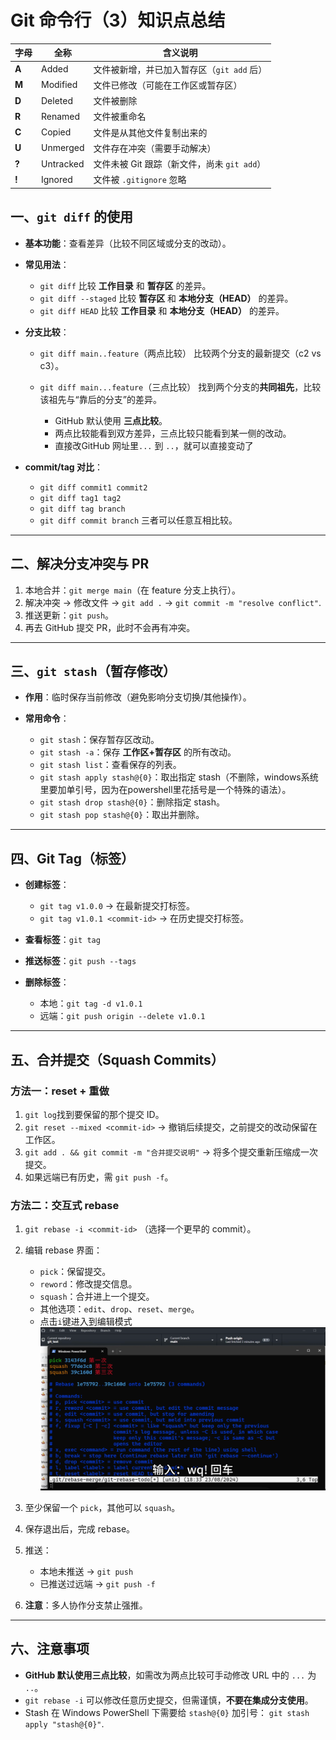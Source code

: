 # Git 命令行（3）知识点总结
| 字母    | 全称        | 含义说明                          |
| ----- | --------- | ----------------------------- |
| **A** | Added     | 文件被新增，并已加入暂存区（`git add` 后）    |
| **M** | Modified  | 文件已修改（可能在工作区或暂存区）             |
| **D** | Deleted   | 文件被删除                         |
| **R** | Renamed   | 文件被重命名                        |
| **C** | Copied    | 文件是从其他文件复制出来的                 |
| **U** | Unmerged  | 文件存在冲突（需要手动解决）                |
| **?** | Untracked | 文件未被 Git 跟踪（新文件，尚未 `git add`） |
| **!** | Ignored   | 文件被 `.gitignore` 忽略           |


## 一、`git diff` 的使用

* **基本功能**：查看差异（比较不同区域或分支的改动）。
* **常见用法**：

  * `git diff`
    比较 **工作目录** 和 **暂存区** 的差异。
  * `git diff --staged`
    比较 **暂存区** 和 **本地分支（HEAD）** 的差异。
  * `git diff HEAD`
    比较 **工作目录** 和 **本地分支（HEAD）** 的差异。
* **分支比较**：

  * `git diff main..feature`（两点比较）
    比较两个分支的最新提交（c2 vs c3）。
  * `git diff main...feature`（三点比较）
    找到两个分支的**共同祖先**，比较该祖先与“靠后的分支”的差异。

    * GitHub 默认使用 **三点比较**。
    * 两点比较能看到双方差异，三点比较只能看到某一侧的改动。
    * 直接改GitHub 网址里`...` 到 `..`，就可以直接变动了
* **commit/tag 对比**：

  * `git diff commit1 commit2`
  * `git diff tag1 tag2`
  * `git diff tag branch`
  * `git diff commit branch`
    三者可以任意互相比较。

---

## 二、解决分支冲突与 PR

1. 本地合并：`git merge main`（在 feature 分支上执行）。
2. 解决冲突 → 修改文件 → `git add .` → `git commit -m "resolve conflict"`.
3. 推送更新：`git push`。
4. 再去 GitHub 提交 PR，此时不会再有冲突。

---

## 三、`git stash`（暂存修改）

* **作用**：临时保存当前修改（避免影响分支切换/其他操作）。
* **常用命令**：

  * `git stash`：保存暂存区改动。
  * `git stash -a`：保存 **工作区+暂存区** 的所有改动。
  * `git stash list`：查看保存的列表。
  * `git stash apply stash@{0}`：取出指定 stash（不删除，windows系统里要加单引号，因为在powershell里花括号是一个特殊的语法）。
  * `git stash drop stash@{0}`：删除指定 stash。
  * `git stash pop stash@{0}`：取出并删除。

---

## 四、Git Tag（标签）

* **创建标签**：

  * `git tag v1.0.0` → 在最新提交打标签。
  * `git tag v1.0.1 <commit-id>` → 在历史提交打标签。
* **查看标签**：`git tag`
* **推送标签**：`git push --tags`
* **删除标签**：

  * 本地：`git tag -d v1.0.1`
  * 远端：`git push origin --delete v1.0.1`

---

## 五、合并提交（Squash Commits）

### 方法一：reset + 重做

1. `git log`找到要保留的那个提交 ID。
2. `git reset --mixed <commit-id>`
   → 撤销后续提交，之前提交的改动保留在工作区。
3. `git add . && git commit -m "合并提交说明"`
   → 将多个提交重新压缩成一次提交。
4. 如果远端已有历史，需 `git push -f`。

### 方法二：交互式 rebase

1. `git rebase -i <commit-id>`
   （选择一个更早的 commit）。
2. 编辑 rebase 界面：

   * `pick`：保留提交。
   * `reword`：修改提交信息。
   * `squash`：合并进上一个提交。
   * 其他选项：`edit`、`drop`、`reset`、`merge`。
   * 点击`i`键进入到编辑模式
   ![](imges/image.png)
3. 至少保留一个 `pick`，其他可以 `squash`。
4. 保存退出后，完成 rebase。
5. 推送：

   * 本地未推送 → `git push`
   * 已推送过远端 → `git push -f`
6. **注意**：多人协作分支禁止强推。

---

## 六、注意事项

* **GitHub 默认使用三点比较**，如需改为两点比较可手动修改 URL 中的 `...` 为 `..`。
* `git rebase -i` 可以修改任意历史提交，但需谨慎，**不要在集成分支使用**。
* Stash 在 Windows PowerShell 下需要给 `stash@{0}` 加引号：
  `git stash apply "stash@{0}"`.
